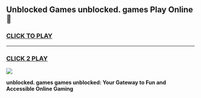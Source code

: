 
## Unblocked Games unblocked. games Play Online 👋
<h3>
<a href="https://news.freeplayer.one?title=unblocked._games&ref=17F">CLICK TO PLAY</a></h3>
<hr>

<h3>
<a href="https://news.freeplayer.one?title=unblocked._games&ref=17F">CLICK 2 PLAY</a>
  
</h3>

<a href="https://news.freeplayer.one?title=unblocked._games&ref=17F/"><img src="https://clearcache.store/games.png"></a>


**unblocked. games games unblocked: Your Gateway to Fun and Accessible Online Gaming**
